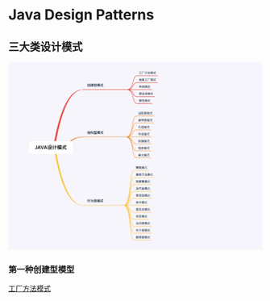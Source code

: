 # Java Design Patterns

## 三大类设计模式

![](img/designpatterns.jpg)


### 第一种创建型模型
[工厂方法模式](doc/工厂方法模式.md)